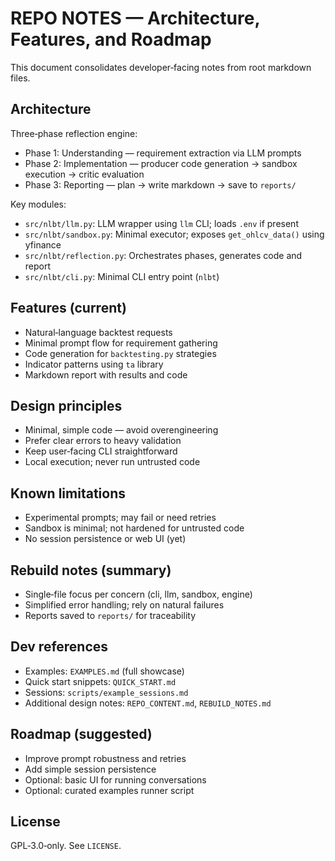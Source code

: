 # REPO NOTES — Architecture, Features, and Roadmap

This document consolidates developer‑facing notes from root markdown files.

## Architecture

Three‑phase reflection engine:
- Phase 1: Understanding — requirement extraction via LLM prompts
- Phase 2: Implementation — producer code generation → sandbox execution → critic evaluation
- Phase 3: Reporting — plan → write markdown → save to `reports/`

Key modules:
- `src/nlbt/llm.py`: LLM wrapper using `llm` CLI; loads `.env` if present
- `src/nlbt/sandbox.py`: Minimal executor; exposes `get_ohlcv_data()` using yfinance
- `src/nlbt/reflection.py`: Orchestrates phases, generates code and report
- `src/nlbt/cli.py`: Minimal CLI entry point (`nlbt`)

## Features (current)
- Natural‑language backtest requests
- Minimal prompt flow for requirement gathering
- Code generation for `backtesting.py` strategies
- Indicator patterns using `ta` library
- Markdown report with results and code

## Design principles
- Minimal, simple code — avoid overengineering
- Prefer clear errors to heavy validation
- Keep user‑facing CLI straightforward
- Local execution; never run untrusted code

## Known limitations
- Experimental prompts; may fail or need retries
- Sandbox is minimal; not hardened for untrusted code
- No session persistence or web UI (yet)

## Rebuild notes (summary)
- Single‑file focus per concern (cli, llm, sandbox, engine)
- Simplified error handling; rely on natural failures
- Reports saved to `reports/` for traceability

## Dev references
- Examples: `EXAMPLES.md` (full showcase)
- Quick start snippets: `QUICK_START.md`
- Sessions: `scripts/example_sessions.md`
- Additional design notes: `REPO_CONTENT.md`, `REBUILD_NOTES.md`

## Roadmap (suggested)
- Improve prompt robustness and retries
- Add simple session persistence
- Optional: basic UI for running conversations
- Optional: curated examples runner script

## License
GPL‑3.0‑only. See `LICENSE`.
